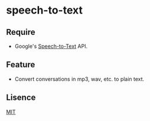 # speech-to-text

## Require
* Google's [Speech-to-Text](https://cloud.google.com/speech-to-text) API.

## Feature
* Convert conversations in mp3, wav, etc. to plain text.

## Lisence
[MIT](LICENSE.txt)
